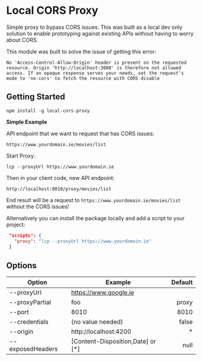 # Local CORS Proxy

Simple proxy to bypass CORS issues. This was built as a local dev only solution to enable prototyping against existing APIs without having to worry about CORS.

This module was built to solve the issue of getting this error:

```
No 'Access-Control-Allow-Origin' header is present on the requested resource. Origin 'http://localhost:3000' is therefore not allowed access. If an opaque response serves your needs, set the request's mode to 'no-cors' to fetch the resource with CORS disable
```

## Getting Started

```
npm install -g local-cors-proxy
```

**Simple Example**

API endpoint that we want to request that has CORS issues:

```
https://www.yourdomain.ie/movies/list
```

Start Proxy:

```
lcp --proxyUrl https://www.yourdomain.ie
```

Then in your client code, new API endpoint:

```
http://localhost:8010/proxy/movies/list
```

End result will be a request to `https://www.yourdomain.ie/movies/list` without the CORS issues!

Alternatively you can install the package locally and add a script to your project:

```json
 "scripts": {
   "proxy": "lcp --proxyUrl https://www.yourdomain.ie"
 }
```

## Options

| Option         | Example               | Default |
| -------------- | --------------------- | ------: |
| --proxyUrl     | https://www.google.ie |         |
| --proxyPartial | foo                   |   proxy |
| --port         | 8010                  |    8010 |
| --credentials  | (no value needed)     |   false |
| --origin       | http://localhost:4200 |       * |
| --exposedHeaders | [Content-Disposition,Date] or [*] | null |
